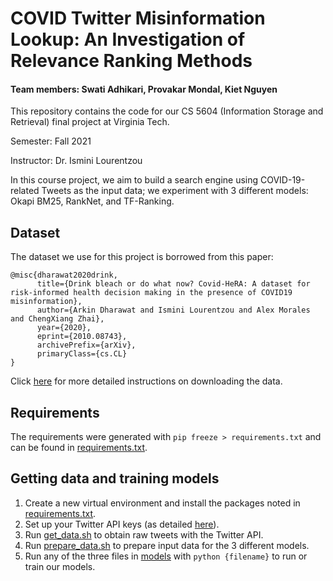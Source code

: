 # COVID Twitter Misinformation Lookup: An Investigation of Relevance Ranking Methods

#### Team members: Swati Adhikari, Provakar Mondal, Kiet Nguyen

This repository contains the code for our CS 5604 (Information Storage and Retrieval) final project at Virginia Tech.

Semester: Fall 2021

Instructor: Dr. Ismini Lourentzou

In this course project, we aim to build a search engine using COVID-19-related Tweets as the input data; we experiment with 3 different models: Okapi BM25, RankNet, and TF-Ranking.

## Dataset

The dataset we use for this project is borrowed from this paper:

```
@misc{dharawat2020drink,
      title={Drink bleach or do what now? Covid-HeRA: A dataset for risk-informed health decision making in the presence of COVID19 misinformation},
      author={Arkin Dharawat and Ismini Lourentzou and Alex Morales and ChengXiang Zhai},
      year={2020},
      eprint={2010.08743},
      archivePrefix={arXiv},
      primaryClass={cs.CL}
}
```

Click [here](data/README.md) for more detailed instructions on downloading the data.

## Requirements

The requirements were generated with `pip freeze > requirements.txt` and can be found in [requirements.txt](requirements.txt).

## Getting data and training models

1. Create a new virtual environment and install the packages noted in [requirements.txt](requirements.txt).
2. Set up your Twitter API keys (as detailed [here](data/README.md)).
3. Run [get_data.sh](get_data.sh) to obtain raw tweets with the Twitter API.
4. Run [prepare_data.sh](prepare_data.sh) to prepare input data for the 3 different models.
5. Run any of the three files in [models](models/) with `python {filename}` to run or train our models.
